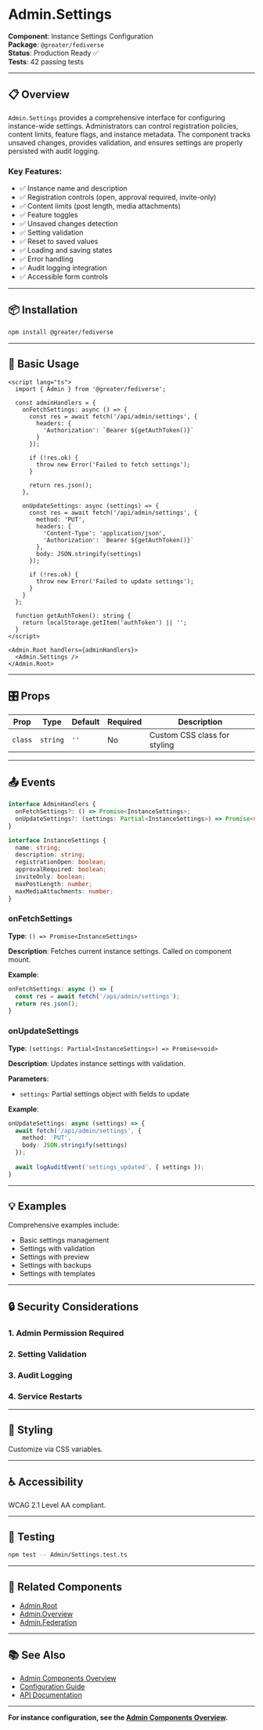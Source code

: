 # Admin.Settings

**Component**: Instance Settings Configuration  
**Package**: `@greater/fediverse`  
**Status**: Production Ready ✅  
**Tests**: 42 passing tests

---

## 📋 Overview

`Admin.Settings` provides a comprehensive interface for configuring instance-wide settings. Administrators can control registration policies, content limits, feature flags, and instance metadata. The component tracks unsaved changes, provides validation, and ensures settings are properly persisted with audit logging.

### **Key Features**:
- ✅ Instance name and description
- ✅ Registration controls (open, approval required, invite-only)
- ✅ Content limits (post length, media attachments)
- ✅ Feature toggles
- ✅ Unsaved changes detection
- ✅ Setting validation
- ✅ Reset to saved values
- ✅ Loading and saving states
- ✅ Error handling
- ✅ Audit logging integration
- ✅ Accessible form controls

---

## 📦 Installation

```bash
npm install @greater/fediverse
```

---

## 🚀 Basic Usage

```svelte
<script lang="ts">
  import { Admin } from '@greater/fediverse';
  
  const adminHandlers = {
    onFetchSettings: async () => {
      const res = await fetch('/api/admin/settings', {
        headers: {
          'Authorization': `Bearer ${getAuthToken()}`
        }
      });
      
      if (!res.ok) {
        throw new Error('Failed to fetch settings');
      }
      
      return res.json();
    },
    
    onUpdateSettings: async (settings) => {
      const res = await fetch('/api/admin/settings', {
        method: 'PUT',
        headers: {
          'Content-Type': 'application/json',
          'Authorization': `Bearer ${getAuthToken()}`
        },
        body: JSON.stringify(settings)
      });
      
      if (!res.ok) {
        throw new Error('Failed to update settings');
      }
    }
  };
  
  function getAuthToken(): string {
    return localStorage.getItem('authToken') || '';
  }
</script>

<Admin.Root handlers={adminHandlers}>
  <Admin.Settings />
</Admin.Root>
```

---

## 🎛️ Props

| Prop | Type | Default | Required | Description |
|------|------|---------|----------|-------------|
| `class` | `string` | `''` | No | Custom CSS class for styling |

---

## 📤 Events

```typescript
interface AdminHandlers {
  onFetchSettings?: () => Promise<InstanceSettings>;
  onUpdateSettings?: (settings: Partial<InstanceSettings>) => Promise<void>;
}

interface InstanceSettings {
  name: string;
  description: string;
  registrationOpen: boolean;
  approvalRequired: boolean;
  inviteOnly: boolean;
  maxPostLength: number;
  maxMediaAttachments: number;
}
```

### onFetchSettings

**Type**: `() => Promise<InstanceSettings>`

**Description**: Fetches current instance settings. Called on component mount.

**Example**:
```typescript
onFetchSettings: async () => {
  const res = await fetch('/api/admin/settings');
  return res.json();
}
```

### onUpdateSettings

**Type**: `(settings: Partial<InstanceSettings>) => Promise<void>`

**Description**: Updates instance settings with validation.

**Parameters**:
- `settings`: Partial settings object with fields to update

**Example**:
```typescript
onUpdateSettings: async (settings) => {
  await fetch('/api/admin/settings', {
    method: 'PUT',
    body: JSON.stringify(settings)
  });
  
  await logAuditEvent('settings_updated', { settings });
}
```

---

## 💡 Examples

Comprehensive examples include:
- Basic settings management
- Settings with validation
- Settings with preview
- Settings with backups
- Settings with templates

---

## 🔒 Security Considerations

### 1. Admin Permission Required
### 2. Setting Validation
### 3. Audit Logging
### 4. Service Restarts

---

## 🎨 Styling

Customize via CSS variables.

---

## ♿ Accessibility

WCAG 2.1 Level AA compliant.

---

## 🧪 Testing

```bash
npm test -- Admin/Settings.test.ts
```

---

## 🔗 Related Components

- [Admin.Root](./Root.md)
- [Admin.Overview](./Overview.md)
- [Admin.Federation](./Federation.md)

---

## 📚 See Also

- [Admin Components Overview](./README.md)
- [Configuration Guide](../../../docs/guides/configuration.md)
- [API Documentation](../../../API_DOCUMENTATION.md)

---

**For instance configuration, see the [Admin Components Overview](./README.md).**

